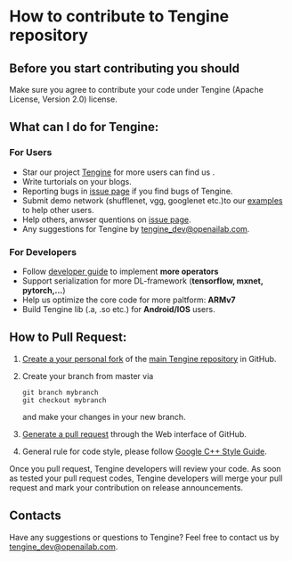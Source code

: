 # How to contribute to Tengine repository


## Before you start contributing you should
Make sure you agree to contribute your code under Tengine (Apache License, Version 2.0) license.

## What can I do for Tengine:

### For Users
- Star our project [Tengine](https://github.com/OAID/tengine) for more users can find us .
- Write turtorials on your blogs.
- Reporting bugs in [issue page](https://github.com/OAID/tengine/issues) if you find bugs of Tengine.
- Submit demo network (shufflenet, vgg, googlenet etc.)to our [examples](https://github.com/OAID/tengine/examples) to help other users.
- Help others, anwser quentions on [issue page](https://github.com/OAID/tengine/issues).
- Any suggestions for Tengine by [tengine_dev@openailab.com](mailto://tengine_dev@openailab.com).

### For Developers
- Follow [developer guide](https://github.com/OAID/tengine/blob/master/doc/operator_dev.md) to implement **more operators**
- Support serialization for more DL-framework (**tensorflow, mxnet, pytorch,...**)
- Help us optimize the core code for more paltform: **ARMv7**
- Build Tengine lib (.a, .so etc.) for **Android/IOS** users.

## How to Pull Request:
1. [Create a your personal fork](https://help.github.com/articles/fork-a-repo/)
   of the [main Tengine repository](https://github.com/OAID/tengine) in GitHub.
2. Create your branch from master via 
    ```
    git branch mybranch
    git checkout mybranch
    ``` 
    and make your changes in your new branch.

3. [Generate a pull request](https://help.github.com/articles/creating-a-pull-request/)
   through the Web interface of GitHub.
4. General rule for code style, please follow [Google C++ Style Guide](https://google.github.io/styleguide/cppguide.html).
   
   
Once you pull request, Tengine developers will review your code. As soon as tested your pull request codes, Tengine developers will merge your pull request and mark your contribution on release announcements. 

## Contacts
Have any suggestions or questions to Tengine? Feel free to contact us by [tengine_dev@openailab.com](mailto://tengine_dev@openailab.com).


